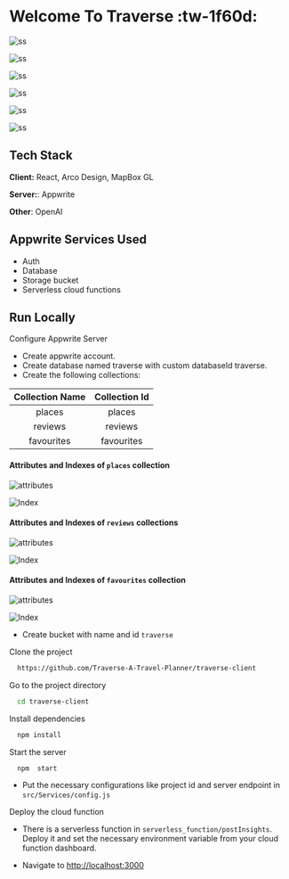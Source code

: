 #  Welcome To Traverse :tw-1f60d:


![ss](https://cloud.appwrite.io/v1/storage/buckets/traverse/files/648315553b0f625ac6ea/view?project=64777ba0910c827a975b&mode=admin)

![ss](https://cloud.appwrite.io/v1/storage/buckets/traverse/files/648318cb74cb4a2bed6e/view?project=64777ba0910c827a975b&mode=admin)

![ss](https://cloud.appwrite.io/v1/storage/buckets/traverse/files/6483183c92a49a43d1c1/view?project=64777ba0910c827a975b&mode=admin)

![ss](https://cloud.appwrite.io/v1/storage/buckets/traverse/files/6483186a8586fdf637a5/view?project=64777ba0910c827a975b&mode=admin)

![ss](https://cloud.appwrite.io/v1/storage/buckets/traverse/files/648318838742fc9536d6/view?project=64777ba0910c827a975b&mode=admin)

![ss](https://cloud.appwrite.io/v1/storage/buckets/traverse/files/648318a55801f3fbace7/view?project=64777ba0910c827a975b&mode=admin)



## Tech Stack

**Client:** React, Arco Design, MapBox GL

**Server:**: Appwrite

**Other**: OpenAI

## Appwrite Services Used

- Auth
- Database
- Storage bucket
- Serverless cloud functions

## Run Locally


Configure Appwrite Server

- Create appwrite account.
- Create database named traverse with custom databaseId traverse.
- Create the following collections:

| Collection Name  | Collection Id  |
| :------------: | :------------: |
| places  | places  |
|  reviews |  reviews |
|  favourites |  favourites |

#### Attributes and Indexes of ```places``` collection
![attributes](https://cloud.appwrite.io/v1/storage/buckets/traverse/files/648310128e00f797e03b/view?project=64777ba0910c827a975b&mode=admin)

![Index](https://cloud.appwrite.io/v1/storage/buckets/traverse/files/64831029ab33b9dfc739/view?project=64777ba0910c827a975b&mode=admin)

#### Attributes and Indexes of ```reviews``` collections

![attributes](https://cloud.appwrite.io/v1/storage/buckets/traverse/files/6483148c5055db459c70/view?project=64777ba0910c827a975b&mode=admin)

![Index](https://cloud.appwrite.io/v1/storage/buckets/traverse/files/648314bc30380a0721e0/view?project=64777ba0910c827a975b&mode=admin)

#### Attributes and Indexes of ```favourites``` collection

![attributes](https://cloud.appwrite.io/v1/storage/buckets/traverse/files/6483139df2f63c36c5e9/view?project=64777ba0910c827a975b&mode=admin)

![Index](https://cloud.appwrite.io/v1/storage/buckets/traverse/files/648314195d1edf276470/view?project=64777ba0910c827a975b&mode=admin)

-   Create bucket with name and id `traverse`

Clone the project
```bash
  https://github.com/Traverse-A-Travel-Planner/traverse-client
```

Go to the project directory

```bash
  cd traverse-client
```

Install dependencies

```bash
  npm install
```

Start the server

```bash
  npm  start
```

- Put the necessary configurations like project id and server endpoint in `src/Services/config.js`

Deploy the cloud function

- There is a serverless function in `serverless_function/postInsights`. Deploy it and set the necessary environment variable from your cloud function dashboard.

- Navigate to [http://localhost:3000](http://localhost:3000)